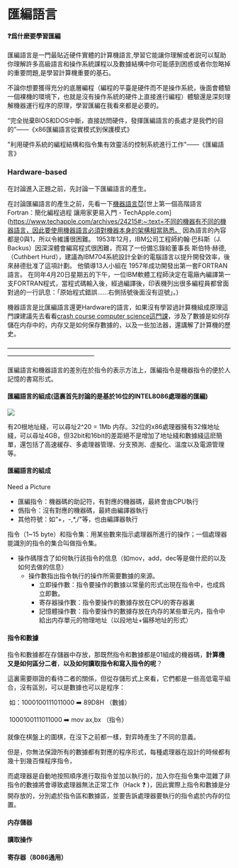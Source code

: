 # 匯編語言

#### :question:爲什麽要學習匯編

匯編語言是一門最貼近硬件實體的計算機語言,學習它能讓你理解或者説可以幫助你理解許多高級語言和操作系統課程以及數據結構中你可能感到困惑或者你忽略掉的重要問題,是學習計算機重要的基石。

不論你想要獲得充分的底層編程（編程的平臺是硬件而不是操作系統，後面會體驗一個裸機的環境下，也就是沒有操作系統的硬件上直接進行編程）體驗還是深刻理解機器運行程序的原理，學習匯編在我看來都是必要的。

“完全抛棄BIOS和DOS中斷，直接訪問硬件，發揮匯編語言的長處才是我們的目的”——《x86匯編語言從實模式到保護模式》

"利用硬件系統的編程結構和指令集有效靈活的控制系統進行工作"——《匯編語言》

### Hardware-based

在討論進入正題之前，先討論一下匯編語言的產生。

在討論匯編語言的產生之前，先看一下[機器語言:smiling_imp:]()[世上第一個高階語言 Fortran：簡化編程過程 讓用家更易入門 - TechApple.com](https://www.techapple.com/archives/24215#:~:text=不同的機器有不同的機器語言，因此要使用機器語言必須對機器本身的架構相當熟悉。 因為語言的內容都是0與1，所以令維護很困難。 1953年12月，IBM公司工程師約翰·巴科斯（J. Backus）因深深體會編寫程式很困難，而寫了一份備忘錄給董事長 斯伯特·赫德,（Cuthbert Hurd），建議為IBM704系統設計全新的電腦語言以提升開發效率，後來赫德批准了這項計劃。 他領導13人小組在 1957年成功開發出第一套FORTRAN語言。 在同年4月20日星期五的下午，一位IBM軟體工程師決定在電廠內編譯第一支FORTRAN程式，當程式碼輸入後，經過編譯後，印表機列出很多編程員都曾面對過的一行訊息：「原始程式錯誤……右側括號後面沒有逗號」。)

機器語言是比匯編語言還更Hardware的語言，如果沒有學習過計算機組成原理這門課建議先去看看[crash course computer science這門課](https://www.bilibili.com/video/BV1EW411u7th?spm_id_from=333.337.search-card.all.click)，涉及了數據是如何存儲在内存中的，内存又是如何保存數據的，以及一些加法器，還講解了計算機的歷史。

——————————————————————————————————————————————————

匯編語言和機器語言的差別在於指令的表示方法上，匯編指令是機器指令的便於人記憶的書寫形式。

#### 匯編語言的組成(這裏首先討論的是基於16位的INTEL8086處理器的匯編)



![](C:\Users\85322\Desktop\Intel_C8086.jpg)

有20根地址綫，可以尋址2^20 = 1Mb 内存。32位的x86處理器擁有32條地址綫，可以尋址4GB，但32bit和16bit的差距絕不是增加了地址綫和數據綫這麽簡單，還包括了高速緩存、多處理器管理、分支預測、虛擬化、溫度以及電源管理等。

#### 匯編語言的組成

Need a Picture

- 匯編指令：機器碼的助記符，有對應的機器碼，最終會由CPU執行
- 僞指令：沒有對應的機器碼，最終由編譯器執行
- 其他符號：如“+，-,*,/"等，也由編譯器執行

指令（1~15 byte）和指令集：用某些數來指示處理器所進行的操作；一個處理器能識別的指令的集合叫做指令集。

- 操作碼隱含了如何執行該指令的信息（如mov，add，dec等是做什麽的以及如何去做的信息）
  - 操作數指出指令執行的操作所需要數據的來源。
    - 立即操作數：指令要操作的數據以常量的形式出現在指令中，也成爲立即數。
    - 寄存器操作數：指令要操作的數據存放在CPU的寄存器裏
    - 記憶體操作數：指令要操作的數據存放在内存的某些單元内，指令中給出内存單元的物理地址（以段地址+偏移地址的形式）

#### 指令和數據

指令和數據都在存儲器中存放，那既然指令和數據都是01組成的機器碼，**計算機又是如何區分二者**，**以及如何讀取指令和寫入指令的呢**？

這裏需要辯證的看待二者的關係，但從存儲形式上來看，它們都是一些高低電平組合，沒有區別，可以是數據也可以是程序：

​					如：1000100111011000   :arrow_right: 89D8H （數據）

​							1000100111011000   :arrow_right: mov  ax,bx （指令）

就像在棋盤上的圍棋，在沒下之前都一樣，對弈時產生了不同的意義。

但是，你無法保證所有的數據都有對應的程序形式，每種處理器在設計的時候都有幾十到幾百條程序指令，

而處理器是自動地按照順序進行取指令並加以執行的，加入你在指令集中混雜了非指令的數據將會導致處理器無法正常工作（Hack :question: )，因此實際上指令和數據是分開存放的，分別處於指令區和數據區，並要告訴處理器要執行的指令處於内存的位置。

#### 内存儲器

#### 讀取操作

#### 寄存器（8086通用）

